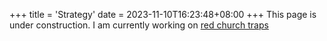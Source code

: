 +++
title = 'Strategy'
date = 2023-11-10T16:23:48+08:00
+++
This page is under construction.
I am currently working on 
<a href="/traps/redchurch">red church traps</a>